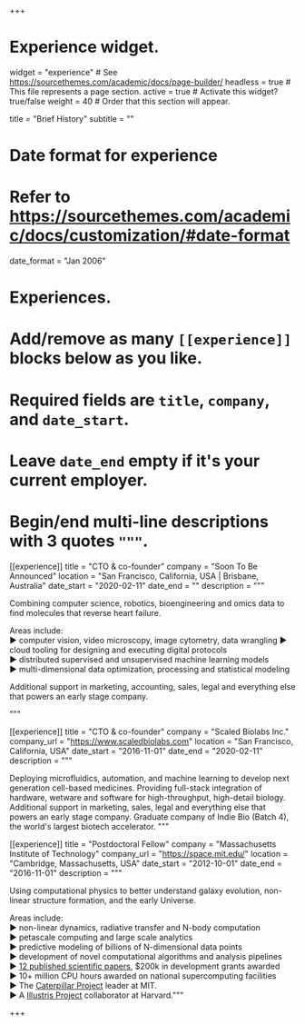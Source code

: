 +++
# Experience widget.
widget = "experience"  # See https://sourcethemes.com/academic/docs/page-builder/
headless = true  # This file represents a page section.
active = true  # Activate this widget? true/false
weight = 40  # Order that this section will appear.

title = "Brief History"
subtitle = ""

# Date format for experience
#   Refer to https://sourcethemes.com/academic/docs/customization/#date-format
date_format = "Jan 2006"

  
# Experiences.
#   Add/remove as many `[[experience]]` blocks below as you like.
#   Required fields are `title`, `company`, and `date_start`.
#   Leave `date_end` empty if it's your current employer.
#   Begin/end multi-line descriptions with 3 quotes `"""`.

[[experience]]
  title = "CTO &amp; co-founder"
  company = "Soon To Be Announced"
  location = "San Francisco, California, USA | Brisbane, Australia"
  date_start = "2020-02-11"
  date_end = ""
  description = """

Combining computer science, robotics, bioengineering and omics data to find molecules that reverse heart failure. 

Areas include:  
► computer vision, video microscopy, image cytometry, data wrangling
► cloud tooling for designing and executing digital protocols  
► distributed supervised and unsupervised machine learning models  
► multi-dimensional data optimization, processing and statistical modeling  

Additional support in marketing, accounting, sales, legal and everything else that powers an early stage company.

"""

[[experience]]
  title = "CTO &amp; co-founder"
  company = "Scaled Biolabs Inc."
  company_url = "https://www.scaledbiolabs.com"
  location = "San Francisco, California, USA"
  date_start = "2016-11-01"
  date_end = "2020-02-11"
  description = """

Deploying microfluidics, automation, and machine learning to develop next generation cell-based medicines. Providing full-stack integration of hardware, wetware and software for high-throughput, high-detail biology. Additional support in marketing, sales, legal and everything else that powers an early stage company. Graduate company of Indie Bio (Batch 4), the world's largest biotech accelerator. """

[[experience]]
  title = "Postdoctoral Fellow"
  company = "Massachusetts Institute of Technology"
  company_url = "https://space.mit.edu/"
  location = "Cambridge, Massachusetts, USA"
  date_start = "2012-10-01"
  date_end = "2016-11-01"
  description = """ 

  Using computational physics to better understand galaxy evolution, non-linear structure formation, and the early Universe. 

Areas include:  
► non-linear dynamics, radiative transfer and N-body computation  
► petascale computing and large scale analytics   
► predictive modeling of billions of N-dimensional data points  
► development of novel computational algorithms and analysis pipelines  
► [12 published scientific papers](https://scholar.google.com.au/citations?user=ndwtPccAAAAJ&hl=en), $200k in development grants awarded  
► 10+ million CPU hours awarded on national supercomputing facilities  
► The [Caterpillar Project](www.caterpillarproject.org) leader at MIT.  
► A [Illustris Project](www.illustris-project.org) collaborator at Harvard."""

+++
